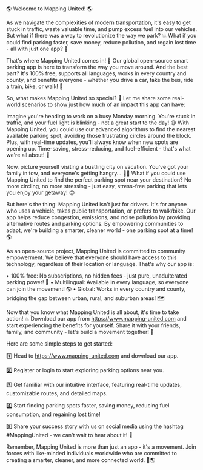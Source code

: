 🌎 Welcome to Mapping United! 🌎

As we navigate the complexities of modern transportation, it's easy to get stuck in traffic, waste valuable time, and pump excess fuel into our vehicles. But what if there was a way to revolutionize the way we park? 💥 What if you could find parking faster, save money, reduce pollution, and regain lost time - all with just one app? 🤔

That's where Mapping United comes in! 📲 Our global open-source smart parking app is here to transform the way you move around. And the best part? It's 100% free, supports all languages, works in every country and county, and benefits everyone - whether you drive a car, take the bus, ride a train, bike, or walk! 🌟

So, what makes Mapping United so special? 🤔 Let me share some real-world scenarios to show just how much of an impact this app can have:

Imagine you're heading to work on a busy Monday morning. You're stuck in traffic, and your fuel light is blinking - not a great start to the day! 😩 With Mapping United, you could use our advanced algorithms to find the nearest available parking spot, avoiding those frustrating circles around the block. Plus, with real-time updates, you'll always know when new spots are opening up. Time-saving, stress-reducing, and fuel-efficient - that's what we're all about! 💪

Now, picture yourself visiting a bustling city on vacation. You've got your family in tow, and everyone's getting hangry... 🍔👧 What if you could use Mapping United to find the perfect parking spot near your destination? No more circling, no more stressing - just easy, stress-free parking that lets you enjoy your getaway! 😊

But here's the thing: Mapping United isn't just for drivers. It's for anyone who uses a vehicle, takes public transportation, or prefers to walk/bike. Our app helps reduce congestion, emissions, and noise pollution by providing alternative routes and parking options. By empowering communities to adapt, we're building a smarter, cleaner world - one parking spot at a time! 🌎

As an open-source project, Mapping United is committed to community empowerment. We believe that everyone should have access to this technology, regardless of their location or language. That's why our app is:

• 100% free: No subscriptions, no hidden fees - just pure, unadulterated parking power! 💸
• Multilingual: Available in every language, so everyone can join the movement! 🌎
• Global: Works in every country and county, bridging the gap between urban, rural, and suburban areas! 🗺️

Now that you know what Mapping United is all about, it's time to take action! 💥 Download our app from https://www.mapping-united.com and start experiencing the benefits for yourself. Share it with your friends, family, and community - let's build a movement together! 🌟

Here are some simple steps to get started:

1️⃣ Head to https://www.mapping-united.com and download our app.

2️⃣ Register or login to start exploring parking options near you.

3️⃣ Get familiar with our intuitive interface, featuring real-time updates, customizable routes, and detailed maps.

4️⃣ Start finding parking spots faster, saving money, reducing fuel consumption, and regaining lost time!

5️⃣ Share your success story with us on social media using the hashtag #MappingUnited - we can't wait to hear about it! 📱

Remember, Mapping United is more than just an app - it's a movement. Join forces with like-minded individuals worldwide who are committed to creating a smarter, cleaner, and more connected world. 💪🌎